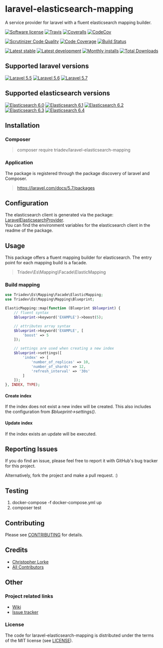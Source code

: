 # laravel-elasticsearch-mapping
A service provider for laravel with a fluent elasticsearch mapping builder.

[![Software license][ico-license]](LICENSE)
[![Travis][ico-travis]][link-travis]
[![Coveralls](https://coveralls.io/repos/github/triadev/laravel-elasticsearch-mapping/badge.svg?branch=master)](https://coveralls.io/github/triadev/laravel-elasticsearch-mapping?branch=master)
[![CodeCov](https://codecov.io/gh/triadev/laravel-elasticsearch-mapping/branch/master/graph/badge.svg)](https://codecov.io/gh/triadev/laravel-elasticsearch-mapping)

[![Scrutinizer Code Quality](https://scrutinizer-ci.com/g/triadev/laravel-elasticsearch-mapping/badges/quality-score.png?b=master)](https://scrutinizer-ci.com/g/triadev/laravel-elasticsearch-mapping/?branch=master)
[![Code Coverage](https://scrutinizer-ci.com/g/triadev/laravel-elasticsearch-mapping/badges/coverage.png?b=master)](https://scrutinizer-ci.com/g/triadev/laravel-elasticsearch-mapping/?branch=master)
[![Build Status](https://scrutinizer-ci.com/g/triadev/laravel-elasticsearch-mapping/badges/build.png?b=master)](https://scrutinizer-ci.com/g/triadev/laravel-elasticsearch-mapping/build-status/master)

[![Latest stable][ico-version-stable]][link-packagist]
[![Latest development][ico-version-dev]][link-packagist]
[![Monthly installs][ico-downloads-monthly]][link-downloads]
[![Total Downloads](https://img.shields.io/packagist/dt/triadev/laravel-elasticsearch-mapping.svg?style=flat-square)](https://packagist.org/packages/triadev/laravel-elasticsearch-mapping)

## Supported laravel versions
[![Laravel 5.5][icon-l55]][link-laravel]
[![Laravel 5.6][icon-l56]][link-laravel]
[![Laravel 5.7][icon-l57]][link-laravel]

## Supported elasticsearch versions
[![Elasticsearch 6.0][icon-e60]][link-elasticsearch]
[![Elasticsearch 6.1][icon-e61]][link-elasticsearch]
[![Elasticsearch 6.2][icon-e62]][link-elasticsearch]
[![Elasticsearch 6.3][icon-e63]][link-elasticsearch]
[![Elasticsearch 6.4][icon-e64]][link-elasticsearch]

## Installation

### Composer
> composer require triadev/laravel-elasticsearch-mapping

### Application
The package is registered through the package discovery of laravel and Composer.
>https://laravel.com/docs/5.7/packages

## Configuration
The elasticsearch client is generated via the package: [LaravelElasticsearchProvider](https://github.com/triadev/LaravelElasticsearchProvider).<br />
You can find the environment variables for the elasticsearch client in the readme of the package.

## Usage
This package offers a fluent mapping builder for elasticsearch. The entry point for each mapping build is a facade.
>Triadev\Es\Mapping\Facade\ElasticMapping

### Build mapping
```php
use Triadev\Es\Mapping\Facade\ElasticMapping;
use Triadev\Es\Mapping\Mapping\Blueprint;

ElasticMapping::map(function (Blueprint $blueprint) {
    // fluent syntax
    $blueprint->keyword('EXAMPLE')->boost(5);

    // attributes array syntax
    $blueprint->keyword('EXAMPLE', [
        'boost' => 5
    ]);

    // settings are used when creating a new index
    $blueprint->settings([
        'index' => [
            'number_of_replicas' => 10,
            'number_of_shards' => 12,
            'refresh_interval' => '30s'
        ]
    ]);
}, INDEX, TYPE);
```

#### Create index
If the index does not exist a new index will be created.
This also includes the configuration from *$blueprint->settings()*.

#### Update index
If the index exists an update will be executed.

## Reporting Issues
If you do find an issue, please feel free to report it with GitHub's bug tracker for this project.

Alternatively, fork the project and make a pull request. :)

## Testing
1. docker-compose -f docker-compose.yml up
2. composer test

## Contributing
Please see [CONTRIBUTING](CONTRIBUTING.md) for details.

## Credits
- [Christopher Lorke][link-author]
- [All Contributors][link-contributors]

## Other

### Project related links
- [Wiki](https://github.com/triadev/laravel-elasticsearch-mapping/wiki)
- [Issue tracker](https://github.com/triadev/laravel-elasticsearch-mapping/issues)

### License
The code for laravel-elasticsearch-mapping is distributed under the terms of the MIT license (see [LICENSE](LICENSE)).

[ico-license]: https://img.shields.io/github/license/triadev/laravel-elasticsearch-mapping.svg?style=flat-square
[ico-version-stable]: https://img.shields.io/packagist/v/triadev/laravel-elasticsearch-mapping.svg?style=flat-square
[ico-version-dev]: https://img.shields.io/packagist/vpre/triadev/laravel-elasticsearch-mapping.svg?style=flat-square
[ico-downloads-monthly]: https://img.shields.io/packagist/dm/triadev/laravel-elasticsearch-mapping.svg?style=flat-square
[ico-travis]: https://travis-ci.org/triadev/laravel-elasticsearch-mapping.svg?branch=master

[link-packagist]: https://packagist.org/packages/triadev/laravel-elasticsearch-mapping
[link-downloads]: https://packagist.org/packages/triadev/laravel-elasticsearch-mapping/stats
[link-travis]: https://travis-ci.org/triadev/laravel-elasticsearch-mapping

[icon-l55]: https://img.shields.io/badge/Laravel-5.5-brightgreen.svg?style=flat-square
[icon-l56]: https://img.shields.io/badge/Laravel-5.6-brightgreen.svg?style=flat-square
[icon-l57]: https://img.shields.io/badge/Laravel-5.7-brightgreen.svg?style=flat-square

[icon-e60]: https://img.shields.io/badge/Elasticsearch-6.0-brightgreen.svg?style=flat-square
[icon-e61]: https://img.shields.io/badge/Elasticsearch-6.1-brightgreen.svg?style=flat-square
[icon-e62]: https://img.shields.io/badge/Elasticsearch-6.2-brightgreen.svg?style=flat-square
[icon-e63]: https://img.shields.io/badge/Elasticsearch-6.3-brightgreen.svg?style=flat-square
[icon-e64]: https://img.shields.io/badge/Elasticsearch-6.4-brightgreen.svg?style=flat-square

[link-laravel]: https://laravel.com
[link-elasticsearch]: https://www.elastic.co/
[link-author]: https://github.com/triadev
[link-contributors]: ../../contributors